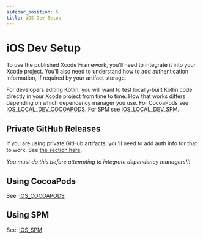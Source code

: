 ```yaml
---
sidebar_position: 5
title: iOS Dev Setup
---
```


# iOS Dev Setup

To use the published Xcode Framework, you'll need to integrate it into your Xcode project. You'll also need to understand how to add authentication information, if required by your artifact storage.

For developers editing Kotlin, you will want to test locally-built Kotlin code directly in your Xcode project from time to time. How that works differs depending on which dependency manager you use. For CocoaPods see  [IOS_LOCAL_DEV_COCOAPODS](cocoapods/02_IOS_LOCAL_DEV_COCOAPODS.md). For SPM see  [IOS_LOCAL_DEV_SPM](spm/02_IOS_LOCAL_DEV_SPM.md).

## Private GitHub Releases

If you are using private GitHub artifacts, you'll need to add auth info for that to work. See [the section here](DEFAULT_GITHUB_FLOW.md#private-repos).

*You must do this before attempting to integrate dependency managers!!!*

## Using CocoaPods

See:  [IOS_COCOAPODS](cocoapods/01_IOS_COCOAPODS.md)

## Using SPM

See: [IOS_SPM](spm/01_IOS_SPM.md)

